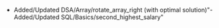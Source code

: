 - Added/Updated DSA/Array/rotate_array_right (with optimal solution)\"- Added/Updated SQL/Basics/second_highest_salary\" 
